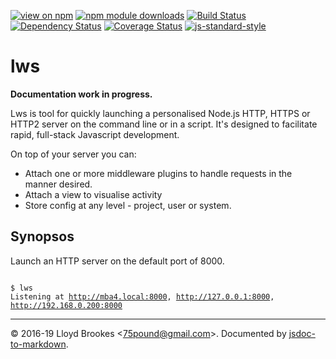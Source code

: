 [![view on npm](https://img.shields.io/npm/v/lws.svg)](https://www.npmjs.org/package/lws)
[![npm module downloads](https://img.shields.io/npm/dt/lws.svg)](https://www.npmjs.org/package/lws)
[![Build Status](https://travis-ci.org/lwsjs/lws.svg?branch=master)](https://travis-ci.org/lwsjs/lws)
[![Dependency Status](https://badgen.net/david/dep/lwsjs/lws)](https://david-dm.org/lwsjs/lws)
[![Coverage Status](https://coveralls.io/repos/github/lwsjs/lws/badge.svg)](https://coveralls.io/github/lwsjs/lws)
[![js-standard-style](https://img.shields.io/badge/code%20style-standard-brightgreen.svg)](https://github.com/feross/standard)

# lws

**Documentation work in progress.**

Lws is tool for quickly launching a personalised Node.js HTTP, HTTPS or HTTP2 server on the command line or in a script. It's designed to facilitate rapid, full-stack Javascript development.


On top of your server you can:

* Attach one or more middleware plugins to handle requests in the manner desired.
* Attach a view to visualise activity
* Store config at any level - project, user or system.

## Synopsos

Launch an HTTP server on the default port of 8000.

<pre><code>
$ lws
Listening at <u>http://mba4.local:8000</u>, <u>http://127.0.0.1:8000</u>, <u>http://192.168.0.200:8000</u>
</code></pre>

* * *

&copy; 2016-19 Lloyd Brookes \<75pound@gmail.com\>. Documented by [jsdoc-to-markdown](https://github.com/jsdoc2md/jsdoc-to-markdown).

